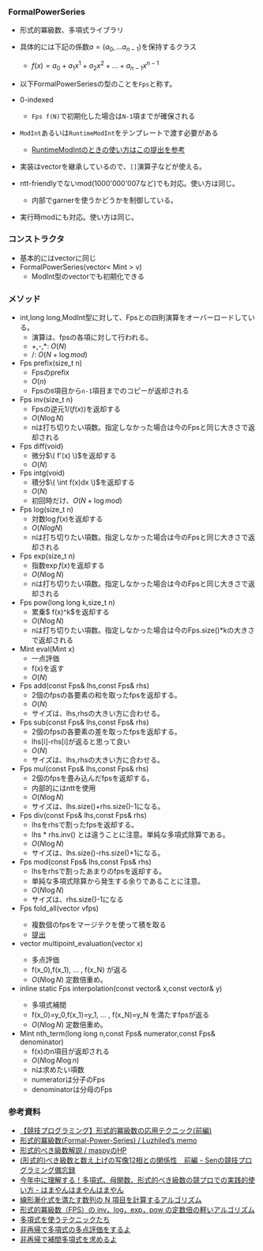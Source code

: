 ### FormalPowerSeries
- 形式的冪級数、多項式ライブラリ
- 具体的には下記の係数$a=(a_0,...a_{n-1})$を保持するクラス
  - $f(x)=a_0 + a_1x^1 + a_2x^2 + ... + a_{n-1}x^{n-1}$

- 以下FormalPowerSeriesの型のことを`Fps`と称す。
- 0-indexed
  - `Fps f(N)`で初期化した場合は`N-1`項までが確保される
- `ModInt`あるいは`RuntimeModInt`をテンプレートで渡す必要がある
  - [RuntimeModIntのときの使い方はこの提出を参考](https://atcoder.jp/contests/abc137/submissions/21563722)
- 実装はvectorを継承しているので、`[]`演算子などが使える。
- ntt-friendlyでないmod(1000'000'007など)でも対応。使い方は同じ。
  - 内部でgarnerを使うかどうかを制御している。
- 実行時modにも対応。使い方は同じ。

### コンストラクタ
- 基本的にはvectorに同じ
- FormalPowerSeries(vector< Mint > v)
  - ModInt型のvectorでも初期化できる
  
### メソッド
- int,long long,ModInt型に対して、Fpsとの四則演算をオーバーロードしている。
  - 演算は、fpsの各項に対して行われる。
  - +,-,*: $O(N)$
  - /: $O(N+\log mod)$
- Fps prefix(size_t n)
  - Fpsのprefix
  - $O(n)$
  - Fpsの`0`項目から`n-1`項目までのコピーが返却される
- Fps inv(size_t n)
  - Fpsの逆元$1/(f(x))$を返却する
  - $O(N\log N)$
  - nは打ち切りたい項数。指定しなかった場合は今のFpsと同じ大きさで返却される
- Fps diff(void) 
  - 微分$\( f'(x) \)$を返却する
  - $O(N)$
- Fps intg(void) 
  - 積分$\( \int f(x)dx \)$を返却する
  - $O(N)$
  - 初回時だけ、$O(N+\log mod)$
- Fps log(size_t n)
  - 対数$\log f(x)$を返却する
  - $O(NlogN)$
  - nは打ち切りたい項数。指定しなかった場合は今のFpsと同じ大きさで返却される
- Fps exp(size_t n) 
  - 指数$\exp f(x)$を返却する
  - $O(N\log N)$
  - nは打ち切りたい項数。指定しなかった場合は今のFpsと同じ大きさで返却される
- Fps pow(long long k,size_t n) 
  - 累乗$ f(x)^k$を返却する
  - $O(N\log N)$
  - nは打ち切りたい項数。指定しなかった場合は今のFps.size()*kの大きさで返却される
- Mint eval(Mint x)
  - 一点評価
  - f(x)を返す
  - $O(N)$
- Fps add(const Fps& lhs,const Fps& rhs) 
  - 2個のfpsの各要素の和を取ったfpsを返却する。
  - $O(N)$
  - サイズは、lhs,rhsの大きい方に合わせる。
- Fps sub(const Fps& lhs,const Fps& rhs) 
  - 2個のfpsの各要素の差を取ったfpsを返却する。
  - lhs[i]-rhs[i]が返ると思って良い
  - $O(N)$
  - サイズは、lhs,rhsの大きい方に合わせる。
- Fps mul(const Fps& lhs,const Fps& rhs) 
  - 2個のfpsを畳み込んだfpsを返却する。
  - 内部的にはnttを使用
  - $O(N\log N)$
  - サイズは、lhs.size()+rhs.size()-1になる。
- Fps div(const Fps& lhs,const Fps& rhs) 
  - lhsをrhsで割ったfpsを返却する。
  - lhs * rhs.inv() とは違うことに注意。単純な多項式除算である。
  - $O(N\log N)$
  - サイズは、lhs.size()-rhs.size()+1になる。
- Fps mod(const Fps& lhs,const Fps& rhs) 
  - lhsをrhsで割ったあまりのfpsを返却する。
  - 単純な多項式除算から発生する余りであることに注意。
  - $O(N\log N)$
  - サイズは、rhs.size()-1になる
- Fps fold_all(vector<Fps> vfps)
  - 複数個のfpsをマージテクを使って積を取る
  - [提出](https://atcoder.jp/contests/tdpc/submissions/41600573)
- vector<Mint> multipoint_evaluation(vector<Mint> x)
  - 多点評価
  - f(x_0),f(x_1), ... , f(x_N) が返る
  - $O(N\log N)$ 定数倍重め。
- inline static Fps interpolation(const vector<Mint>& x,const vector<Mint>& y) 
  - 多項式補間
  - f(x_0)=y_0,f(x_1)=y_1, ... , f(x_N)=y_N を満たすfpsが返る
  - $O(N\log N)$ 定数倍重め。
- Mint nth_term(long long n,const Fps& numerator,const Fps& denominator)
  - f(x)のn項目が返却される
  - $O(N\log N \log n)$
  - nは求めたい項数
  - numeratorは分子のFps
  - denominatorは分母のFps

### 参考資料
- [【競技プログラミング】形式的冪級数の応用テクニック(前編)](https://qiita.com/hotman78/items/f0e6d2265badd84d429a)
- [形式的冪級数(Formal-Power-Series) / Luzhiled’s memo](https://ei1333.github.io/luzhiled/snippets/math/formal-power-series.html)
- [形式的べき級数解説 / maspyのHP](https://maspypy.com/category/%e5%bd%a2%e5%bc%8f%e7%9a%84%e3%81%b9%e3%81%8d%e7%b4%9a%e6%95%b0%e8%a7%a3%e8%aa%ac)
- [(形式的)べき級数と数え上げの写像12相との関係性　前編 - Senの競技プログラミング備忘録](https://sen-comp.hatenablog.com/entry/2019/12/07/142131)
- [今年中に理解する！多項式、母関数、形式的べき級数の競プロでの実践的使い方 - はまやんはまやんはまやん](https://www.hamayanhamayan.com/entry/2019/12/07/000441)
- [線形漸化式を満たす数列の N 項目を計算するアルゴリズム](http://q.c.titech.ac.jp/docs/progs/polynomial_division.html)
- [形式的冪級数（FPS）の inv，log，exp，pow の定数倍の軽いアルゴリズム](https://opt-cp.com/fps-fast-algorithms/)
- [多項式を使うテクニックたち](https://yukicoder.me/wiki/polynomial_techniques)
- [非再帰で多項式の多点評価をするよ](https://rsk0315.hatenablog.com/entry/2020/04/05/190941)
- [非再帰で補間多項式を求めるよ](https://rsk0315.hatenablog.com/entry/2020/04/05/203210)